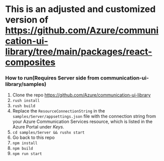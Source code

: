 # This is an adjusted and customized version of https://github.com/Azure/communication-ui-library/tree/main/packages/react-composites

### How to run(Requires Server side from communication-ui-library/samples)
1. Clone the repo https://github.com/Azure/communication-ui-library
2. `rush install`
3. `rush build`
5. Replace the `ResourceConnectionString` in the `samples/Server/appsettings.json` file with the connection string from your Azure Communication Services resource, which is listed in the Azure Portal under *Keys*.
6. `cd samples/Server && rushx start`
7. Go back to this repo
8. `npm install`
9. `npm build`
10. `npm run start`
